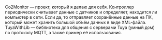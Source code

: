 Co2Monitor — проект, который я делаю для себя. Контроллер периодически считывает данные с датчиков и определяет, находится ли компьютер в сети. Если да, то отправляет сохранённые данные на ПК, который может хранить большой объём данных в виде XML-файла.
TuyaWithLib — библиотека для общения с серверами Tuya (умный дом) по протоколу MQTT, а также пример её использования.
